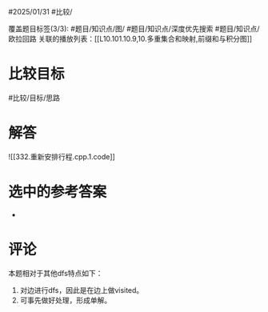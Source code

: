 #2025/01/31 #比较/

覆盖题目标签(3/3):  #题目/知识点/图/ #题目/知识点/深度优先搜索 #题目/知识点/欧拉回路
关联的播放列表：[[L10.101.10.9,10.多重集合和映射,前缀和与积分图]]

# 比较目标

#比较/目标/思路

# 解答

![[332.重新安排行程.cpp.1.code]]

# 选中的参考答案

-

# 评论

本题相对于其他dfs特点如下：
1. 对边进行dfs，因此是在边上做visited。
2. 可事先做好处理，形成单解。